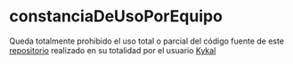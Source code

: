 # constanciaDeUsoPorEquipo

Queda totalmente prohibido el uso total o parcial del código fuente de este [repositorio](https://github.com/Kykal/constanciaDeUsoPorEquipo) realizado en su totalidad por el usuario [Kykal](https://github.com/Kykal)
